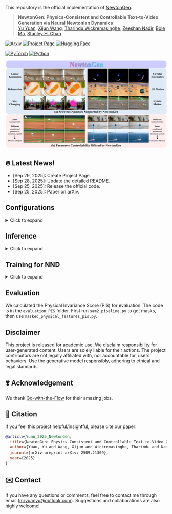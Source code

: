This repository is the official implementation of [NewtonGen](https://arxiv.org/abs/2509.21309).

> **NewtonGen: Physics-Consistent and Controllable Text-to-Video Generation via Neural Newtonian Dynamics** <br>
> [Yu Yuan](https://yuyuan-space.github.io/), [Xijun Wang](https://xijun-w.github.io/), [Tharindu Wickremasinghe](https://tharindu-nirmal.github.io/), [Zeeshan Nadir](https://www.linkedin.com/in/zeeshan-nadir), [Bole Ma](https://engineering.purdue.edu/ChanGroup/people.html), [Stanley H. Chan](https://engineering.purdue.edu/ChanGroup/stanleychan.html)<br>

[![Arxiv](https://img.shields.io/badge/arXiv-2509.21309-b31b1b.svg?style=for-the-badge&logo=arxiv)](https://arxiv.org/abs/2509.21309)
[![Project Page](https://img.shields.io/badge/Project-Page-green?style=for-the-badge)](https://yuyuan-space.github.io/NewtonGen/)
[![Hugging Face](https://img.shields.io/badge/Hugging%20Face%20(soon)-Demo-FF4F1D.svg?style=for-the-badge&logo=Huggingface)](https://huggingface.co/spaces/pandaphd/generative_photography)

[![PyTorch](https://img.shields.io/badge/PyTorch-2.5.1-EE4C2C.svg?style=for-the-badge&logo=pytorch)](https://pytorch.org)
[![Python](https://img.shields.io/badge/python-3.10-blue?style=for-the-badge)](https://www.python.org)

![GenPhoto Example](project_page/teaser.png)



## 🔥 Latest News!
* [Sep 29, 2025]: Create Project Page.
* [Sep 28, 2025]: Update the detailed README.
* [Sep 25, 2025]: Release the official code.
* [Sep 25, 2025]: Paper on arXiv.


## Configurations
<details>
<summary>Click to expand</summary>

### 1. Environment
* CUDA 12.6, 64-bit Python 3.10 and PyTorch 2.5.1, other environments may also work
* Users can use the following commands to install the packages
```bash
conda create -n newtongen python=3.10
pip install torch==2.5.1 torchvision==0.20.1 torchaudio==2.5.1
conda activate newtongen

cd 'where_you_clone_NewtonGen' 
pip install -r requirements.txt
```


### 2. Prepare Models and Weights
There are 3 types of weights you need to download/prepare.
1. Download CogVideoX-5B and  pre-trained weights from [Hugging Face](https://huggingface.co/zai-org/CogVideoX-5b/tree/main)
2. The lora weight from Go-with-the-Flow: [T2V5B_blendnorm_i18000_DATASET_lora_weights.safetensors](https://huggingface.co/Eyeline-Labs/Go-with-the-Flow/tree/main)
3. The learned ODE weights for different dynamics: already in our folder `learned_dynamics`

</details>

## Inference
<details>
<summary>Click to expand</summary>

### 1. Choose the Motion You Need

- **Linear motions** (uniform motion, acceleration, deceleration, 3D motion, slope sliding, parabolic motion)  
  Use `inference_linear_withprompts.py` since the object can be treated as a whole when rendering optical flow.

- **Other motions** (rotation, size changing, parabolic motion with rotation, damped oscillation)  
  These require separate handling because different parts of the object move in different directions. Each has its own inference script.

### 2. Modify the Models and Weights Root
Set all the *MODEL_PATH*, *sample_path=sample_path*, *output_mp4_path* and other roots to your own ones in the `inference_xx.py` 


### 3. Modify the Configuration and Prompts
Change the Z0 dict in *config_list* according to your need. Tips: set the size-related *s* *l* larger will have a better visual effect.
```bash
config_list = [
    dict(
        z0=[6.9901, 9.3459, 5.558, -4.8493, 0.0, 0.0, 1.0, 2.0, 2.0], # x y vx vy theta omega s l a 
        DT=0.02,                                                      # delta time between each 2 frames
        METER_PER_PX=0.05,                                            # world size: 360*0.05 = 18m
        chosen_shape="circle",                                        # the nearest shape of the object
        output_name="set_a"
    ),
    ]
```

### 4. Run
```bash
python inference_xx.py
```

</details>

## Training for NND
<details>
<summary>Click to expand</summary>

### 1. Prepare Physics-Clean Videos
Run the scripts in folder `data_simulation`. We also provide some simulated samples in the folder.  

### 2. Encode the Physics-Clean Videos into Physical States Labels
Run the script in folder `physical_encoder`. For Circular Motion and Damped Oscillation, please use `phys_encoder_circular_oscillation.py`, all other motions, please use `phys_encoder.py`.

### 3. Training Example
Before you start NND training, set the *dynamics_batch*, other root paths, and hyper-parameters in the `train.py`, 
```bash
python train.py
```
You can prepare validation Physical States Labels from upper step 1, or you can ignore the validation part in the `train.py`.

</details>

## Evaluation
We calculated the Physical Invariance Score (PIS) for evaluation.
The code is in the `evaluation_PIS` folder. First run  `sam2_pipeline.py` to get masks, then use `masked_physical_features_pis.py`.



## Disclaimer
This project is released for academic use. We disclaim responsibility for user-generated content. Users are solely liable for their actions. The project contributors are not legally affiliated with, nor accountable for, users' behaviors. Use the generative model responsibly, adhering to ethical and legal standards. 


## ❣️ Acknowledgement
We thank [Go-with-the-Flow](https://github.com/Eyeline-Labs/Go-with-the-Flow) for their amazing jobs.


## 🌟 Citation
If you feel this project helpful/insightful, please cite our paper:
```bibtex
@article{Yuan_2025_NewtonGen,
  title={NewtonGen: Physics-Consistent and Controllable Text-to-Video Generation via Neural Newtonian Dynamics},
  author={Yuan, Yu and Wang, Xijun and Wickremasinghe, Tharindu and Nadir, Zeeshan and Ma, Bole and Chan, Stanley},
  journal={arXiv preprint arXiv: 2509.21309},
  year={2025}
}
```

## ✉️ Contact
If you have any questions or comments, feel free to contact me through email (mryuanyu@outlook.com). Suggestions and collaborations are also highly welcome!
